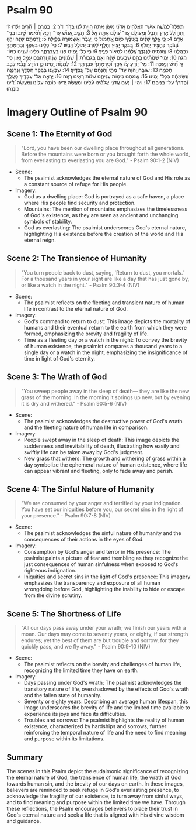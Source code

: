 # Psalm 90
1: תְּפִלָּה֮ לְמֹשֶׁ֪ה אִֽישׁ־ הָאֱלֹ֫הִ֥ים אֲֽדֹנָ֗י מָע֣וֹן אַ֭תָּה הָיִ֥יתָ לָּ֗נוּ בְּדֹ֣ר וָדֹֽר׃
2: בְּטֶ֤רֶם ׀ הָ֘רִ֤ים יֻלָּ֗דוּ וַתְּח֣וֹלֵֽל אֶ֣רֶץ וְתֵבֵ֑ל וּֽמֵעוֹלָ֥ם עַד־ ע֝וֹלָ֗ם אַתָּ֥ה אֵֽל׃
3: תָּשֵׁ֣ב אֱ֭נוֹשׁ עַד־ דַּכָּ֑א וַ֝תֹּ֗אמֶר שׁ֣וּבוּ בְנֵי־ אָדָֽם׃
4: כִּ֤י אֶ֪לֶף שָׁנִ֡ים בְּֽעֵינֶ֗יךָ כְּי֣וֹם אֶ֭תְמוֹל כִּ֣י יַעֲבֹ֑ר וְאַשְׁמוּרָ֥ה בַלָּֽיְלָה׃
5: זְ֭רַמְתָּם שֵׁנָ֣ה יִהְי֑וּ בַּ֝בֹּ֗קֶר כֶּחָצִ֥יר יַחֲלֹֽף׃
6: בַּ֭בֹּקֶר יָצִ֣יץ וְחָלָ֑ף לָ֝עֶ֗רֶב יְמוֹלֵ֥ל וְיָבֵֽשׁ׃
7: כִּֽי־ כָלִ֥ינוּ בְאַפֶּ֑ךָ וּֽבַחֲמָתְךָ֥ נִבְהָֽלְנוּ׃
8: עֲוֺנֹתֵ֣ינוּ לְנֶגְדֶּ֑ךָ עֲ֝לֻמֵ֗נוּ לִמְא֥וֹר פָּנֶֽיךָ׃
9: כִּ֣י כָל־ יָ֭מֵינוּ פָּנ֣וּ בְעֶבְרָתֶ֑ךָ כִּלִּ֖ינוּ שָׁנֵ֣ינוּ כְמוֹ־ הֶֽגֶה׃
10: יְמֵֽי־ שְׁנוֹתֵ֨ינוּ בָהֶ֥ם שִׁבְעִ֪ים שָׁנָ֡ה וְאִ֤ם בִּגְבוּרֹ֨ת ׀ שְׁמ֘וֹנִ֤ים שָׁנָ֗ה וְ֭רָהְבָּם עָמָ֣ל וָאָ֑וֶן כִּי־ גָ֥ז חִ֝֗ישׁ וַנָּעֻֽפָה׃
11: מִֽי־ י֭וֹדֵעַ עֹ֣ז אַפֶּ֑ךָ וּ֝כְיִרְאָתְךָ֗ עֶבְרָתֶֽךָ׃
12: לִמְנ֣וֹת יָ֭מֵינוּ כֵּ֣ן הוֹדַ֑ע וְ֝נָבִ֗א לְבַ֣ב חָכְמָֽה׃
13: שׁוּבָ֣ה יְ֭הוָה עַד־ מָתָ֑י וְ֝הִנָּחֵ֗ם עַל־ עֲבָדֶֽיךָ׃
14: שַׂבְּעֵ֣נוּ בַבֹּ֣קֶר חַסְדֶּ֑ךָ וּֽנְרַנְּנָ֥ה וְ֝נִשְׂמְחָ֗ה בְּכָל־ יָמֵֽינוּ׃
15: שַׂ֭מְּחֵנוּ כִּימ֣וֹת עִנִּיתָ֑נוּ שְׁ֝נ֗וֹת רָאִ֥ינוּ רָעָֽה׃
16: יֵרָאֶ֣ה אֶל־ עֲבָדֶ֣יךָ פָעֳלֶ֑ךָ וַ֝הֲדָרְךָ֗ עַל־ בְּנֵיהֶֽם׃
17: וִיהִ֤י ׀ נֹ֤עַם אֲדֹנָ֥י אֱלֹהֵ֗ינוּ עָ֫לֵ֥ינוּ וּמַעֲשֵׂ֣ה יָ֭דֵינוּ כּוֹנְנָ֥ה עָלֵ֑ינוּ וּֽמַעֲשֵׂ֥ה יָ֝דֵ֗ינוּ כּוֹנְנֵֽהוּ׃

# Imagery Outline of Psalm 90

## Scene 1: The Eternity of God

> "Lord, you have been our dwelling place throughout all generations. Before the mountains were born or you brought forth the whole world, from everlasting to everlasting you are God." - Psalm 90:1-2 (NIV)

- Scene:
  - The psalmist acknowledges the eternal nature of God and His role as a constant source of refuge for His people.
- Imagery:
  - God as a dwelling place: God is portrayed as a safe haven, a place where His people find security and protection.
  - Mountains: The mention of mountains emphasizes the timelessness of God's existence, as they are seen as ancient and unchanging symbols of stability.
  - God as everlasting: The psalmist underscores God's eternal nature, highlighting His existence before the creation of the world and His eternal reign.

## Scene 2: The Transience of Humanity

> "You turn people back to dust, saying, 'Return to dust, you mortals.' For a thousand years in your sight are like a day that has just gone by, or like a watch in the night." - Psalm 90:3-4 (NIV)

- Scene:
  - The psalmist reflects on the fleeting and transient nature of human life in contrast to the eternal nature of God.
- Imagery:
  - God's command to return to dust: This image depicts the mortality of humans and their eventual return to the earth from which they were formed, emphasizing the brevity and fragility of life.
  - Time as a fleeting day or a watch in the night: To convey the brevity of human existence, the psalmist compares a thousand years to a single day or a watch in the night, emphasizing the insignificance of time in light of God's eternity.

## Scene 3: The Wrath of God

> "You sweep people away in the sleep of death— they are like the new grass of the morning: In the morning it springs up new, but by evening it is dry and withered." - Psalm 90:5-6 (NIV)

- Scene:
  - The psalmist acknowledges the destructive power of God's wrath and the fleeting nature of human life in comparison.
- Imagery:
  - People swept away in the sleep of death: This image depicts the suddenness and inevitability of death, illustrating how easily and swiftly life can be taken away by God's judgment.
  - New grass that withers: The growth and withering of grass within a day symbolize the ephemeral nature of human existence, where life can appear vibrant and fleeting, only to fade away and perish.

## Scene 4: The Sinful Nature of Humanity

> "We are consumed by your anger and terrified by your indignation. You have set our iniquities before you, our secret sins in the light of your presence." - Psalm 90:7-8 (NIV)

- Scene:
  - The psalmist acknowledges the sinful nature of humanity and the consequences of their actions in the eyes of God.
- Imagery:
  - Consumption by God's anger and terror in His presence: The psalmist paints a picture of fear and trembling as they recognize the just consequences of human sinfulness when exposed to God's righteous indignation.
  - Iniquities and secret sins in the light of God's presence: This imagery emphasizes the transparency and exposure of all human wrongdoing before God, highlighting the inability to hide or escape from the divine scrutiny.

## Scene 5: The Shortness of Life

> "All our days pass away under your wrath; we finish our years with a moan. Our days may come to seventy years, or eighty, if our strength endures; yet the best of them are but trouble and sorrow, for they quickly pass, and we fly away." - Psalm 90:9-10 (NIV)

- Scene:
  - The psalmist reflects on the brevity and challenges of human life, recognizing the limited time they have on earth.
- Imagery:
  - Days passing under God's wrath: The psalmist acknowledges the transitory nature of life, overshadowed by the effects of God's wrath and the fallen state of humanity.
  - Seventy or eighty years: Describing an average human lifespan, this image underscores the brevity of life and the limited time available to experience its joys and face its difficulties.
  - Troubles and sorrows: The psalmist highlights the reality of human existence, characterized by hardships and sorrows, further reinforcing the temporal nature of life and the need to find meaning and purpose within its limitations.

## Summary

The scenes in this Psalm depict the eudaimonic significance of recognizing the eternal nature of God, the transience of human life, the wrath of God towards human sin, and the brevity of our days on earth. In these images, believers are reminded to seek refuge in God's everlasting presence, to acknowledge the fragility of our existence, to turn away from sinful ways, and to find meaning and purpose within the limited time we have. Through these reflections, the Psalm encourages believers to place their trust in God's eternal nature and seek a life that is aligned with His divine wisdom and guidance.